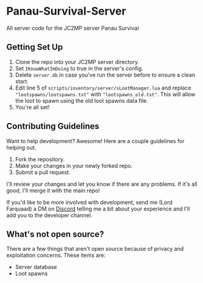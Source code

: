# Panau-Survival-Server
All server code for the JC2MP server Panau Survival

## Getting Set Up
1. Clone the repo into your JC2MP server directory.
2. Set `IKnowWhatImDoing` to true in the server's config.
3. Delete `server.db` in case you've run the server before to ensure a clean start.
4. Edit line 5 of `scripts/inventory/server/sLootManager.lua` and replace `"lootspawns/lootspawns.txt"` with `"lootspawns_old.txt"`. This will allow the loot to spawn using the old loot spawns data file.
5. You're all set!

## Contributing Guidelines
Want to help development? Awesome! Here are a couple guidelines for helping out.

1. Fork the repository.
2. Make your changes in your newly forked repo.
3. Submit a pull request.

I'll review your changes and let you know if there are any problems. If it's all good, I'll merge it with the main repo!

If you'd like to be more involved with development, send me (Lord Farquaad) a DM on [Discord](https://discord.gg/DWGfX3b) telling me a bit about your experience and I'll add you to the developer channel.

## What's not open source?
There are a few things that aren't open source because of privacy and exploitation concerns. These items are:
 - Server database
 - Loot spawns

